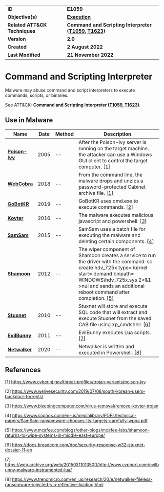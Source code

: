 <table>
<tr>
<td><b>ID</b></td>
<td><b>E1059</b></td>
</tr>
<tr>
<td><b>Objective(s)</b></td>
<td><b><a href="../execution">Execution</a></b></td>
</tr>
<tr>
<td><b>Related ATT&CK Techniques</b></td>
<td><b>Command and Scripting Interpreter (<a href="https://attack.mitre.org/techniques/T1059">T1059</a>, <a href="https://attack.mitre.org/techniques/T1623">T1623</a>)</b></td>
</tr>
<tr>
<td><b>Version</b></td>
<td><b>2.0</b></td>
</tr>
<tr>
<td><b>Created</b></td>
<td><b>2 August 2022</b></td>
</tr>
<tr>
<td><b>Last Modified</b></td>
<td><b>21 November 2022</b></td>
</tr>
</table>


# Command and Scripting Interpreter

Malware may abuse command and script interpreters to execute commands, scripts, or binaries.

See ATT&CK: **Command and Scripting Interpreter ([T1059](https://attack.mitre.org/techniques/T1059), [T1623](https://attack.mitre.org/techniques/T1623))**.

## Use in Malware

|Name|Date|Method|Description|
|---|---|---|---|
|[**Poison-Ivy**](../xample-malware/poison-ivy.md)|2005|--|After the Poison-Ivy server is running on the target machine, the attacker can use a Windows GUI client to control the target computer. [[1]](#1)|
|[**WebCobra**](../xample-malware/webcobra.md)|2018|--|From the command line, the malware drops and unzips a password-protected Cabinet archive file. [[1]](#1)|
|[**GoBotKR**](../xample-malware/gobotkr.md)|2019|--|GoBotKR uses cmd.exe to execute commands. [[2]](#2)|
|[**Kovter**](../xample-malware/kovter.md)|2016|--|The malware executes malicious javascript and powershell. [[3]](#3)|
|[**SamSam**](../xample-malware/samsam.md)|2015|--|SamSam uses a batch file for executing the malware and deleting certain components. [[4]](#4)|
|[**Shamoon**](../xample-malware/shamoon.md)|2012|--|The wiper component of Shamoon creates a service to run the driver with the command: sc create hdv_725x type= kernel start= demand binpath= WINDOWS\hdv_725x.sys 2>&1 >nul and sends an additional reboot command after completion. [[5]](#5)|
|[**Stuxnet**](../xample-malware/stuxnet.md)|2010|--|Stuxnet will store and execute SQL code that will extract and execute Stuxnet from the saved CAB file using xp_cmdshell. [[6]](#6)|
|[**EvilBunny**](../xample-malware/evilbunny.md)|2011|--|EvilBunny executes Lua scripts. [[7]](#7)|
|[**Netwalker**](../xample-malware/netwalker.md)|2020|--|Netwalker is written and executed in Powershell. [[8]](#8)|

## References

<a name="1">[1]</a> https://www.cyber.nj.gov/threat-profiles/trojan-variants/poison-ivy

<a name="2">[2]</a> https://www.welivesecurity.com/2019/07/08/south-korean-users-backdoor-torrents/

<a name="3">[3]</a> https://www.bleepingcomputer.com/virus-removal/remove-kovter-trojan

<a name="4">[4]</a> https://www.sophos.com/en-us/medialibrary/PDFs/technical-papers/SamSam-ransomware-chooses-Its-targets-carefully-wpna.pdf

<a name="5">[5]</a> https://www.mcafee.com/blogs/other-blogs/mcafee-labs/shamoon-returns-to-wipe-systems-in-middle-east-europe/

<a name="6">[6]</a> https://docs.broadcom.com/doc/security-response-w32-stuxnet-dossier-11-en

<a name="7">[7]</a> https://web.archive.org/web/20150311013500/http://www.cyphort.com/evilbunny-malware-instrumented-lua/

<a name="8">[8]</a> https://www.trendmicro.com/en_us/research/20/e/netwalker-fileless-ransomware-injected-via-reflective-loading.html